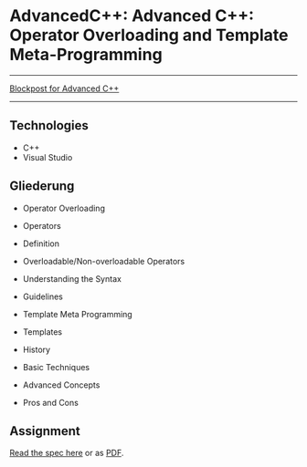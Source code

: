 # AdvancedC++: Advanced C++: Operator Overloading and Template Meta-Programming
--- 

[Blockpost for Advanced C++](https://github.com/AlvaRobert/KP.AdvancedCplusplus/blob/master/index.Rmd)

---

## Technologies

* C++
* Visual Studio

## Gliederung

+ Operator Overloading
+ Operators
+ Definition
+ Overloadable/Non-overloadable Operators
+ Understanding the Syntax
+ Guidelines

+ Template Meta Programming
+ Templates 
+ History
+ Basic Techniques
+ Advanced Concepts
+ Pros and Cons

## Assignment

[Read the spec here](./index.md) or as [PDF](./assets/documents/AssignmentSpec.pdf).

